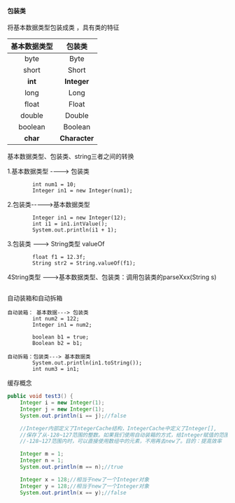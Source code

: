 #### 包装类

将基本数据类型包装成类 ，具有类的特征



| 基本数据类型 |    包装类     |
| :----------: | :-----------: |
|     byte     |     Byte      |
|    short     |     Short     |
|   **int**    |  **Integer**  |
|     long     |     Long      |
|    float     |     Float     |
|    double    |    Double     |
|   boolean    |    Boolean    |
|   **char**   | **Character** |



基本数据类型、包装类、string三者之间的转换

1.基本数据类型 ----> 包装类

```
        int num1 = 10;
        Integer in1 = new Integer(num1);
```



2.包装类----->基本数据类型

```
        Integer in1 = new Integer(12);
        int i1 = in1.intValue();
        System.out.println(i1 + 1);
```



3.包装类 ---> String类型 valueOf

```
        float f1 = 12.3f;
        String str2 = String.valueOf(f1);
```



4String类型 --->基本数据类型、包装类：调用包装类的parseXxx(String s)

```

```





自动装箱和自动拆箱

```
自动装箱： 基本数据---> 包装类
        int num2 = 122;
        Integer in1 = num2;

        boolean b1 = true;
        Boolean b2 = b1;

```



```
自动拆箱：包装类---> 基本数据类
        System.out.println(in1.toString());
        int num3 = in1;
```



缓存概念

```java
public void test3() {
    Integer i = new Integer(1);
    Integer j = new Integer(1);
    System.out.println(i == j);//false

    //Integer内部定义了IntegerCache结构，IntegerCache中定义了Integer[],
    //保存了从-128~127范围的整数。如果我们使用自动装箱的方式，给Integer赋值的范围在
    //-128~127范围内时，可以直接使用数组中的元素，不用再去new了。目的：提高效率

    Integer m = 1;
    Integer n = 1;
    System.out.println(m == n);//true

    Integer x = 128;//相当于new了一个Integer对象
    Integer y = 128;//相当于new了一个Integer对象
    System.out.println(x == y);//false
```